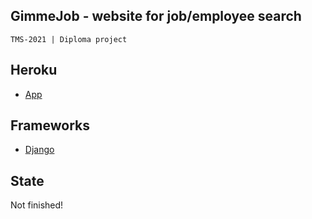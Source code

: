 ## GimmeJob - website for job/employee search
```
TMS-2021 | Diploma project
```


## Heroku 
- [App]


## Frameworks
- [Django]


## State
Not finished!

[App]:https://gimmejob.herokuapp.com/
[Django]:https://www.djangoproject.com/
